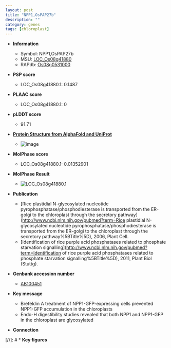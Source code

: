 ```yaml
---
layout: post
title: "NPP1,OsPAP27b"
description: ""
category: genes
tags: [chloroplast]
---
```


* **Information**  
    + Symbol: NPP1,OsPAP27b  
    + MSU: [LOC_Os08g41880](http://rice.plantbiology.msu.edu/cgi-bin/ORF_infopage.cgi?orf=LOC_Os08g41880)  
    + RAPdb: [Os08g0531000](http://rapdb.dna.affrc.go.jp/viewer/gbrowse_details/irgsp1?name=Os08g0531000)  

* **PSP score**  
    + LOC_Os08g41880.1: 0.1487 

* **PLAAC score**  
    + LOC_Os08g41880.1: 0 

* **pLDDT score**
    + 91.71

* **[Protein Structure from AlphaFold and UniProt](https://www.uniprot.org/uniprotkb/Q6ZI95/entry#structure)**
    + ![image](https://ricepsp.github.io/images/Q6/AF-Q6ZI95-F1.png)

* **MolPhase score**
    + LOC_Os08g41880.1: 0.01352901

* **MolPhase Result**
    + ![LOC_Os08g41880.1](https://304243504.github.io/Pictures/LOC_Os08g/LOC_Os08g41880.1.png)

* **Publication**  
    + [Rice plastidial N-glycosylated nucleotide pyrophosphatase/phosphodiesterase is transported from the ER-golgi to the chloroplast through the secretory pathway](http://www.ncbi.nlm.nih.gov/pubmed?term=Rice plastidial N-glycosylated nucleotide pyrophosphatase/phosphodiesterase is transported from the ER-golgi to the chloroplast through the secretory pathway%5BTitle%5D), 2006, Plant Cell.
    + [Identification of rice purple acid phosphatases related to phosphate starvation signalling](http://www.ncbi.nlm.nih.gov/pubmed?term=Identification of rice purple acid phosphatases related to phosphate starvation signalling%5BTitle%5D), 2011, Plant Biol (Stuttg).

* **Genbank accession number**  
    + [AB100451](http://www.ncbi.nlm.nih.gov/nuccore/AB100451)

* **Key message**  
    + Brefeldin A treatment of NPP1-GFP-expressing cells prevented NPP1-GFP accumulation in the chloroplasts
    + Endo-H digestibility studies revealed that both NPP1 and NPP1-GFP in the chloroplast are glycosylated

* **Connection**  

[//]: # * **Key figures**  


